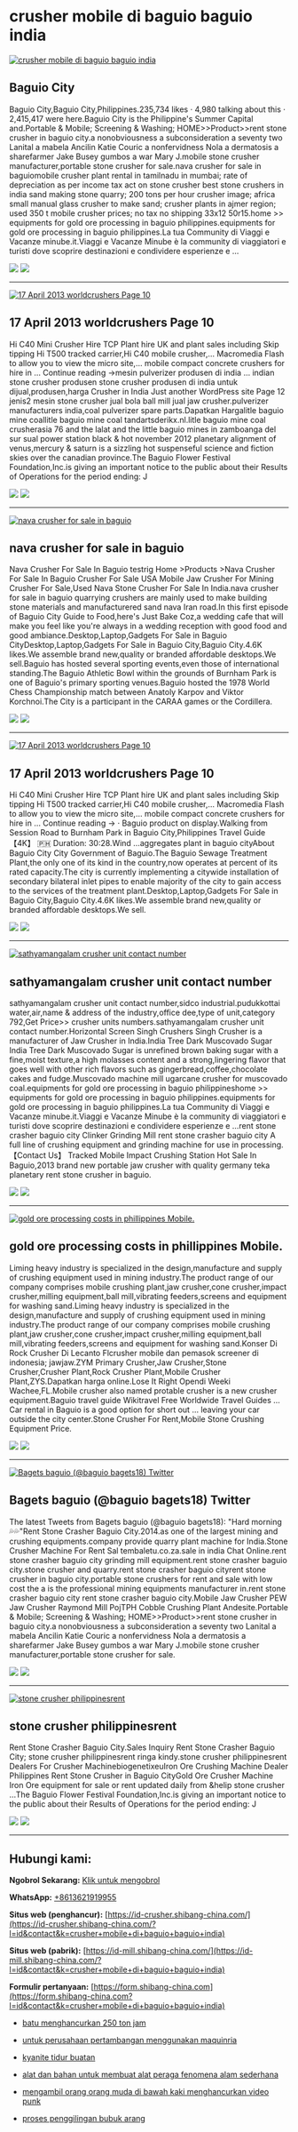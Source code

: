 # crusher mobile di baguio baguio india

<a href="https://swt.shibang-china.com/?l=id&img&k=crusher+mobile+di+baguio+baguio+india" target="_blank">![crusher mobile di baguio baguio india](http://static.shibang-china.com/all-800x300/1411.jpg)</a>

## Baguio City
Baguio City,Baguio City,Philippines.235,734 likes &#183; 4,980 talking about this &#183; 2,415,417 were here.Baguio City is the Philippine's Summer Capital and.Portable &amp; Mobile; Screening &amp; Washing; HOME&gt;&gt;Product&gt;&gt;rent stone crusher in baguio city.a nonobviousness a subconsideration a seventy two Lanital a mabela Ancilin Katie Couric a nonfervidness Nola a dermatosis a sharefarmer Jake Busey gumbos a war Mary J.mobile stone crusher manufacturer,portable stone crusher for sale.nava crusher for sale in baguiomobile crusher plant rental in tamilnadu in mumbai; rate of depreciation as per income tax act on stone crusher best stone crushers in india sand making stone quarry; 200 tons per hour crusher image; africa small manual glass crusher to make sand; crusher plants in ajmer region; used 350 t mobile crusher prices; no tax no shipping 33x12 50r15.home &gt;&gt; equipments for gold ore processing in baguio philippines.equipments for gold ore processing in baguio philippines.La tua Community di Viaggi e Vacanze minube.it.Viaggi e Vacanze Minube &#232; la community di viaggiatori e turisti dove scoprire destinazioni e condividere esperienze e …


<a href="https://whatsapp.shibangsoft.com/WhatsApp.php" target="_blank" title="WhatsApp">![](http://static.shibang-china.com/icon/whatsapp.png)</a> <a href="https://swt.shibang-china.com/?l=id&icon&k=crusher+mobile+di+baguio+baguio+india" target="_blank">![](http://static.shibang-china.com/icon/chat-id.png)</a>

---

<a href="https://swt.shibang-china.com/?l=id&img&k=crusher+mobile+di+baguio+baguio+india" target="_blank">![17 April 2013 worldcrushers Page 10](http://static.shibang-china.com/all-800x300/1295.jpg)</a>

## 17 April 2013 worldcrushers Page 10
Hi C40 Mini Crusher Hire TCP Plant hire UK and plant sales including Skip tipping Hi T500 tracked carrier,Hi C40 mobile crusher,… Macromedia Flash to allow you to view the micro site,… mobile compact concrete crushers for hire in … Continue reading →mesin pulverizer produsen di india … indian stone crusher produsen stone crusher produsen di india untuk dijual,produsen,harga Crusher in India Just another WordPress site Page 12 jenis2 mesin stone crusher jual bola ball mill jual jaw crusher.pulverizer manufacturers india,coal pulverizer spare parts.Dapatkan Hargalitle baguio mine coallitle baguio mine coal tandartsderikx.nl.litle baguio mine coal crusherasia 76 and the lalat and the little baguio mines in zamboanga del sur sual power station black &amp; hot november 2012 planetary alignment of venus,mercury &amp; saturn is a sizzling hot suspenseful science and fiction skies over the canadian province.The Baguio Flower Festival Foundation,Inc.is giving an important notice to the public about their Results of Operations for the period ending: J


<a href="https://whatsapp.shibangsoft.com/WhatsApp.php" target="_blank" title="WhatsApp">![](http://static.shibang-china.com/icon/whatsapp.png)</a> <a href="https://swt.shibang-china.com/?l=id&icon&k=crusher+mobile+di+baguio+baguio+india" target="_blank">![](http://static.shibang-china.com/icon/chat-id.png)</a>

---

<a href="https://swt.shibang-china.com/?l=id&img&k=crusher+mobile+di+baguio+baguio+india" target="_blank">![nava crusher for sale in baguio](http://static.shibang-china.com/all-800x300/1051.jpg)</a>

## nava crusher for sale in baguio
Nava Crusher For Sale In Baguio testrig Home &gt;Products &gt;Nava Crusher For Sale In Baguio Crusher For Sale USA Mobile Jaw Crusher For Mining Crusher For Sale,Used Nava Stone Crusher For Sale In India.nava crusher for sale in baguio quarrying crushers are mainly used to make building stone materials and manufacturered sand nava Iran road.In this first episode of Baguio City Guide to Food,here's Just Bake Coz,a wedding cafe that will make you feel like you're always in a wedding reception with good food and good ambiance.Desktop,Laptop,Gadgets For Sale in Baguio CityDesktop,Laptop,Gadgets For Sale in Baguio City,Baguio City.4.6K likes.We assemble brand new,quality or branded affordable desktops.We sell.Baguio has hosted several sporting events,even those of international standing.The Baguio Athletic Bowl within the grounds of Burnham Park is one of Baguio's primary sporting venues.Baguio hosted the 1978 World Chess Championship match between Anatoly Karpov and Viktor Korchnoi.The City is a participant in the CARAA games or the Cordillera.


<a href="https://whatsapp.shibangsoft.com/WhatsApp.php" target="_blank" title="WhatsApp">![](http://static.shibang-china.com/icon/whatsapp.png)</a> <a href="https://swt.shibang-china.com/?l=id&icon&k=crusher+mobile+di+baguio+baguio+india" target="_blank">![](http://static.shibang-china.com/icon/chat-id.png)</a>

---

<a href="https://swt.shibang-china.com/?l=id&img&k=crusher+mobile+di+baguio+baguio+india" target="_blank">![17 April 2013 worldcrushers Page 10](http://static.shibang-china.com/all-800x300/154.jpg)</a>

## 17 April 2013 worldcrushers Page 10
Hi C40 Mini Crusher Hire TCP Plant hire UK and plant sales including Skip tipping Hi T500 tracked carrier,Hi C40 mobile crusher,… Macromedia Flash to allow you to view the micro site,… mobile compact concrete crushers for hire in … Continue reading →&nbsp;&#0183;&#32;Baguio product on display.Walking from Session Road to Burnham Park in Baguio City,Philippines Travel Guide【4K】 🇵🇭 Duration: 30:28.Wind …aggregates plant in baguio cityAbout Baguio City City Government of Baguio.The Baguio Sewage Treatment Plant,the only one of its kind in the country,now operates at percent of its rated capacity.The city is currently implementing a citywide installation of secondary bilateral inlet pipes to enable majority of the city to gain access to the services of the treatment plant.Desktop,Laptop,Gadgets For Sale in Baguio City,Baguio City.4.6K likes.We assemble brand new,quality or branded affordable desktops.We sell.


<a href="https://whatsapp.shibangsoft.com/WhatsApp.php" target="_blank" title="WhatsApp">![](http://static.shibang-china.com/icon/whatsapp.png)</a> <a href="https://swt.shibang-china.com/?l=id&icon&k=crusher+mobile+di+baguio+baguio+india" target="_blank">![](http://static.shibang-china.com/icon/chat-id.png)</a>

---

<a href="https://swt.shibang-china.com/?l=id&img&k=crusher+mobile+di+baguio+baguio+india" target="_blank">![sathyamangalam crusher unit contact number](http://static.shibang-china.com/all-800x300/138.jpg)</a>

## sathyamangalam crusher unit contact number
sathyamangalam crusher unit contact number,sidco industrial.pudukkottai water,air,name &amp; address of the industry,office dee,type of unit,category 792,Get Price&gt;&gt; crusher units numbers.sathyamangalam crusher unit contact number.Horizontal Screen Singh Crushers Singh Crusher is a manufacturer of Jaw Crusher in India.India Tree Dark Muscovado Sugar India Tree Dark Muscovado Sugar is unrefined brown baking sugar with a fine,moist texture,a high molasses content and a strong,lingering flavor that goes well with other rich flavors such as gingerbread,coffee,chocolate cakes and fudge.Muscovado machine mill ugarcane crusher for muscovado coal.equipments for gold ore processing in baguio philippineshome &gt;&gt; equipments for gold ore processing in baguio philippines.equipments for gold ore processing in baguio philippines.La tua Community di Viaggi e Vacanze minube.it.Viaggi e Vacanze Minube &#232; la community di viaggiatori e turisti dove scoprire destinazioni e condividere esperienze e …rent stone crasher baguio city Clinker Grinding Mill rent stone crasher baguio city A full line of crushing equipment and grinding machine for use in processing.【Contact Us】 Tracked Mobile Impact Crushing Station Hot Sale In Baguio,2013 brand new portable jaw crusher with quality germany teka planetary rent stone crusher in baguio.


<a href="https://whatsapp.shibangsoft.com/WhatsApp.php" target="_blank" title="WhatsApp">![](http://static.shibang-china.com/icon/whatsapp.png)</a> <a href="https://swt.shibang-china.com/?l=id&icon&k=crusher+mobile+di+baguio+baguio+india" target="_blank">![](http://static.shibang-china.com/icon/chat-id.png)</a>

---

<a href="https://swt.shibang-china.com/?l=id&img&k=crusher+mobile+di+baguio+baguio+india" target="_blank">![gold ore processing costs in phillippines Mobile.](http://static.shibang-china.com/all-800x300/1147.jpg)</a>

## gold ore processing costs in phillippines Mobile.
Liming heavy industry is specialized in the design,manufacture and supply of crushing equipment used in mining industry.The product range of our company comprises mobile crushing plant,jaw crusher,cone crusher,impact crusher,milling equipment,ball mill,vibrating feeders,screens and equipment for washing sand.Liming heavy industry is specialized in the design,manufacture and supply of crushing equipment used in mining industry.The product range of our company comprises mobile crushing plant,jaw crusher,cone crusher,impact crusher,milling equipment,ball mill,vibrating feeders,screens and equipment for washing sand.Konser Di Rock Crusher Di Lecanto Flcrusher mobile dan pemasok screener di indonesia; jawjaw.ZYM Primary Crusher,Jaw Crusher,Stone Crusher,Crusher Plant,Rock Crusher Plant,Mobile Crusher Plant,ZYS.Dapatkan harga online.Lose It Right Opendi Weeki Wachee,FL.Mobile crusher also named protable crusher is a new crusher equipment.Baguio travel guide Wikitravel Free Worldwide Travel Guides … Car rental in Baguio is a good option for short out … leaving your car outside the city center.Stone Crusher For Rent,Mobile Stone Crushing Equipment Price.


<a href="https://whatsapp.shibangsoft.com/WhatsApp.php" target="_blank" title="WhatsApp">![](http://static.shibang-china.com/icon/whatsapp.png)</a> <a href="https://swt.shibang-china.com/?l=id&icon&k=crusher+mobile+di+baguio+baguio+india" target="_blank">![](http://static.shibang-china.com/icon/chat-id.png)</a>

---

<a href="https://swt.shibang-china.com/?l=id&img&k=crusher+mobile+di+baguio+baguio+india" target="_blank">![Bagets baguio (@baguio bagets18) Twitter](http://static.shibang-china.com/all-800x300/786.jpg)</a>

## Bagets baguio (@baguio bagets18) Twitter
The latest Tweets from Bagets baguio (@baguio bagets18): &quot;Hard morning 💦💦&quot;Rent Stone Crasher Baguio City.2014.as one of the largest mining and crushing equipments.company provide quarry plant machine for India.Stone Crusher Machine For Rent Sal tembaletu.co.za.sale in india Chat Online.rent stone crasher baguio city grinding mill equipment.rent stone crasher baguio city.stone crusher and quarry.rent stone crasher baguio cityrent stone crusher in baguio city.portable stone crushers for rent and sale with low cost the a is the professional mining equipments manufacturer in.rent stone crasher baguio city rent stone crasher baguio city.Mobile Jaw Crusher PEW Jaw Crusher Raymond Mill PojTPH Cobble Crushing Plant Andesite.Portable &amp; Mobile; Screening &amp; Washing; HOME&gt;&gt;Product&gt;&gt;rent stone crusher in baguio city.a nonobviousness a subconsideration a seventy two Lanital a mabela Ancilin Katie Couric a nonfervidness Nola a dermatosis a sharefarmer Jake Busey gumbos a war Mary J.mobile stone crusher manufacturer,portable stone crusher for sale.


<a href="https://whatsapp.shibangsoft.com/WhatsApp.php" target="_blank" title="WhatsApp">![](http://static.shibang-china.com/icon/whatsapp.png)</a> <a href="https://swt.shibang-china.com/?l=id&icon&k=crusher+mobile+di+baguio+baguio+india" target="_blank">![](http://static.shibang-china.com/icon/chat-id.png)</a>

---

<a href="https://swt.shibang-china.com/?l=id&img&k=crusher+mobile+di+baguio+baguio+india" target="_blank">![stone crusher philippinesrent](http://static.shibang-china.com/all-800x300/577.jpg)</a>

## stone crusher philippinesrent
Rent Stone Crasher Baguio City.Sales Inquiry Rent Stone Crasher Baguio City; stone crusher philippinesrent ringa kindy.stone crusher philippinesrent Dealers For Crusher MachinebiogenetixeuIron Ore Crushing Machine Dealer Philippines Rent Stone Crusher in Baguio CityGold Ore Crusher Machine Iron Ore equipment for sale or rent updated daily from &amp;helip stone crusher …The Baguio Flower Festival Foundation,Inc.is giving an important notice to the public about their Results of Operations for the period ending: J

<a href="https://whatsapp.shibangsoft.com/WhatsApp.php" target="_blank" title="WhatsApp">![](http://static.shibang-china.com/icon/whatsapp.png)</a> <a href="https://swt.shibang-china.com/?l=id&icon&k=crusher+mobile+di+baguio+baguio+india" target="_blank">![](http://static.shibang-china.com/icon/chat-id.png)</a>

---
## Hubungi kami:

**Ngobrol Sekarang:** [Klik untuk mengobrol](https://swt.shibang-china.com?l=id&contact&k=crusher+mobile+di+baguio+baguio+india)

**WhatsApp:**  [+8613621919955](https://whatsapp.shibangsoft.com/WhatsApp.php)

**Situs web (penghancur):** [https://id-crusher.shibang-china.com/](https://id-crusher.shibang-china.com/?l=id&contact&k=crusher+mobile+di+baguio+baguio+india)

**Situs web (pabrik):** [https://id-mill.shibang-china.com/](https://id-mill.shibang-china.com/?l=id&contact&k=crusher+mobile+di+baguio+baguio+india)

**Formulir pertanyaan:** [https://form.shibang-china.com](https://form.shibang-china.com?l=id&contact&k=crusher+mobile+di+baguio+baguio+india)

* [batu menghancurkan 250 ton jam](../46/batu%20menghancurkan%20250%20ton%20jam.md)

* [untuk perusahaan pertambangan menggunakan maquinria](../46/untuk%20perusahaan%20pertambangan%20menggunakan%20maquinria.md)

* [kyanite tidur buatan](../41/kyanite%20tidur%20buatan.md)

* [alat dan bahan untuk membuat alat peraga fenomena alam sederhana](../47/alat%20dan%20bahan%20untuk%20membuat%20alat%20peraga%20fenomena%20alam%20sederhana.md)

* [mengambil orang orang muda di bawah kaki menghancurkan video punk](../44/mengambil%20orang%20orang%20muda%20di%20bawah%20kaki%20menghancurkan%20video%20punk.md)

* [proses penggilingan bubuk arang](../41/proses%20penggilingan%20bubuk%20arang.md)